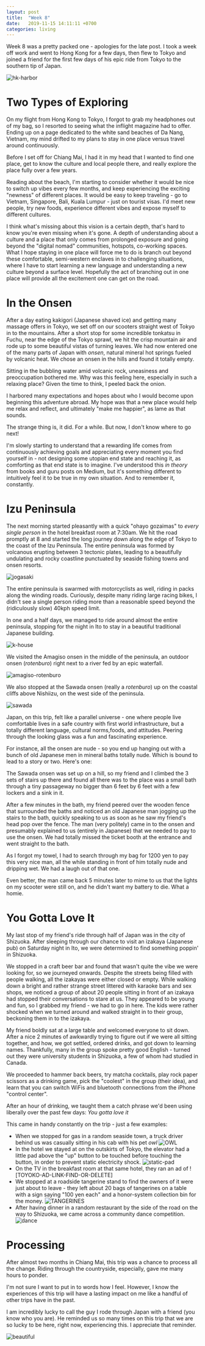 ```yaml
---
layout: post
title:  "Week 8"
date:   2019-11-15 14:11:11 +0700
categories: living
---
```

Week 8 was a pretty packed one - apologies for the late post. I took a week off work and went to Hong Kong for a few days, then flew to Tokyo and joined a friend for the first few days of his epic ride from Tokyo to the southern tip of Japan. 

![hk-harbor](https://raw.githubusercontent.com/initialcondition/initialcondition.github.io/master/_site/assets/images/hk-harbor.jpg)

Two Types of Exploring
======
On my flight from Hong Kong to Tokyo, I forgot to grab my headphones out of my bag, so I resorted to seeing what the inflight magazine had to offer. Ending up on a page dedicated to the white sand beaches of Da Nang, Vietnam, my mind drifted to my plans to stay in one place versus travel around continuously. 

Before I set off for Chiang Mai, I had it in my head that I wanted to find one place, get to know the culture and local people there, and really explore the place fully over a few years. 

Reading about the beach, I'm starting to consider whether it would be nice to switch up vibes every few months, and keep experiencing the exciting "newness" of different places. It would be easy to keep traveling - go to Vietnam, Singapore, Bali, Kuala Lumpur - just on tourist visas. I'd meet new people, try new foods, experience different vibes and expose myself to different cultures. 

I think what's missing about this vision is a certain depth, that's hard to know you're even missing when it's gone. A depth of understanding about a culture and a place that only comes from prolonged exposure and going beyond the "digital nomad" communities, hotspots, co-working spaces. What I hope staying in one place will force me to do is branch out beyond these comfortable, semi-western enclaves in to challenging situations, where I have to start learning a new language and understanding a new culture beyond a surface level. Hopefully the act of branching out in one place will provide all the excitement one can get on the road. 

In the Onsen
======
After a day eating kakigori (Japanese shaved ice) and getting many massage offers in Tokyo, we set off on our scooters straight west of Tokyo in to the mountains. After a short stop for some incredible tonkatsu in Fuchu, near the edge of the Tokyo sprawl, we hit the crisp mountain air and rode up to some beautiful vistas of turning leaves. We had now entered one of the many parts of Japan with _onsen_, natural mineral hot springs fueled by volcanic heat. We chose an onsen in the hills and found it totally empty. 

Sitting in the bubbling water amid volcanic rock, uneasiness and preoccupation bothered me. Why was this feeling here, especially in such a relaxing place? Given the time to think, I peeled back the onion. 

I harbored many expectations and hopes about who I would become upon beginning this adventure abroad. My hope was that a new place would help me relax and reflect, and ultimately "make me happier", as lame as that sounds. 

The strange thing is, it did. For a while. But now, I don't know where to go next!

I'm slowly starting to understand that a rewarding life comes from continuously achieving goals and appreciating every moment you find yourself in - not designing some utopian end state and reaching it, as comforting as that end state is to imagine. I've understood this _in theory_ from books and guru posts on Medium, but it's something different to intuitively feel it to be true in my own situation. And to remember it, constantly. 

Izu Peninsula
======
The next morning started pleasantly with a quick "ohayo gozaimas" to _every single person_ in the hotel breakfast room at 7:30am. We hit the road promptly at 8 and started the long journey down along the edge of Tokyo to the coast of the Izu Peninsula. The entire peninsula was formed by volcanous erupting between 3 tectonic plates, leading to a beautifully undulating and rocky coastline punctuated by seaside fishing towns and onsen resorts. 

![jogasaki](https://raw.githubusercontent.com/initialcondition/initialcondition.github.io/master/_site/assets/images/jogasaki.jpg)

The entire peninsula is swarmed with motorcyclists as well, riding in packs along the winding roads. Curiously, despite many riding large racing bikes, I didn't see a single person riding more than a reasonable speed beyond the (ridiculously slow) 40kph speed limit. 

In one and a half days, we managed to ride around almost the entire peninsula, stopping for the night in Ito to stay in a beautiful traditional Japanese building. 

![k-house](https://raw.githubusercontent.com/initialcondition/initialcondition.github.io/master/_site/assets/images/k-house.jpg)

We visited the Amagiso onsen in the middle of the peninsula, an outdoor onsen (*rotenburo*) right next to a river fed by an epic waterfall. 

![amagiso-rotenburo](https://dimg04.c-ctrip.com/images/220p0u000000jbd6l826B_R_1136_750_R5_D.jpg)

We also stopped at the Sawada onsen (really a *rotenburo*) up on the coastal cliffs above Nishiizu, on the west side of the peninsula. 

![sawada](https://izuseinan.com/wp-content/uploads/2018/07/sawada_02.jpg)

Japan, on this trip, felt like a parallel universe - one where people live comfortable lives in a safe country with first world infrastructure, but a totally different language, cultural norms,foods, and attitudes. Peering through the looking glass was a fun and fascinating experience. 

For instance, all the onsen are nude - so you end up hanging out with a bunch of old Japanese men in mineral baths totally nude. Which is bound to lead to a story or two. Here's one:

The Sawada onsen was set up on a hill, so my friend and I climbed the 3 sets of stairs up there and found all there was to the place was a small bath through a tiny passageway no bigger than 6 feet by 6 feet with a few lockers and a sink in it. 

After a few minutes in the bath, my friend peered over the wooden fence that surrounded the baths and noticed an old Japanese man jogging up the stairs to the bath, quickly speaking to us as soon as he saw my friend's head pop over the fence. The man (very politely) came in to the onsen and presumably explained to us (entirely in Japanese) that we needed to pay to use the onsen. We had totally missed the ticket booth at the entrance and went straight to the bath. 

As I forgot my towel, I had to search through my bag for 1200 yen to pay this very nice man, all the while standing in front of him totally nude and dripping wet. We had a laugh out of that one. 

Even better, the man came back 5 minutes later to mime to us that the lights on my scooter were still on, and he didn't want my battery to die. What a homie. 

You Gotta Love It
======
My last stop of my friend's ride through half of Japan was in the city of Shizuoka. After sleeping through our chance to visit an izakaya (Japanese pub) on Saturday night in Ito, we were determined to find something poppin' in Shizuoka. 

We stopped in a craft beer bar and found that wasn't quite the vibe we were looking for, so we journeyed onwards. Despite the streets being filled with people walking, all the izakayas were either closed or empty. While walking down a bright and rather strange street littered with karaoke bars and sex shops, we noticed a group of about 20 people sitting in front of an izakaya had stopped their conversations to stare at us. They appeared to be young and fun, so I grabbed my friend - we had to go in here. The kids were rather shocked when we turned around and walked straight in to their group, beckoning them in to the izakaya. 

My friend boldly sat at a large table and welcomed everyone to sit down. After a nice 2 minutes of awkwardly trying to figure out if we were all sitting together, and how, we got settled, ordered drinks, and got down to learning names. Thankfully, many in the group spoke pretty good English - turned out they were university students in Shizuoka, a few of whom had studied in Canada. 

We proceeded to hammer back beers, try matcha cocktails, play rock paper scissors as a drinking game, pick the "coolest" in the group (their idea), and learn that you can switch WiFis and bluetooth connections from the iPhone "control center". 

After an hour of drinking, we taught them a catch phrase we'd been using liberally over the past few days: *You gotta love it*

This came in handy constantly on the trip - just a few examples:
- When we stopped for gas in a random seaside town, a truck driver behind us was casually sitting in his cab with his pet *owl*
![OWL](https://raw.githubusercontent.com/initialcondition/initialcondition.github.io/master/_site/assets/images/owl.jpg)
- In the hotel we stayed at on the outskirts of Tokyo, the elevator had a little pad above the "up" button to be touched before touching the button, in order to prevent static electricity shock. ![static-pad](https://raw.githubusercontent.com/initialcondition/initialcondition.github.io/master/_site/assets/images/static.jpg)
- On the TV in the breakfast room at that same hotel, they ran an ad of 
![TOYOKO-AD-LINK-FIND-OR-DELETE]
- We stopped at a roadside tangerine stand to find the owners of it were just about to leave - they left about 20 bags of tangerines on a table with a sign saying "100 yen each" and a honor-system collection bin for the money. 
![TANGERINES](https://raw.githubusercontent.com/initialcondition/initialcondition.github.io/master/_site/assets/images/tangerines.jpg)
- After having dinner in a random restaurant by the side of the road on the way to Shizuoka, we came across a community dance competition.
![dance](https://raw.githubusercontent.com/initialcondition/initialcondition.github.io/master/_site/assets/images/dance.jpg)

Processing
======
After almost two months in Chiang Mai, this trip was a chance to process all the change. Riding through the countryside, especially, gave me many hours to ponder. 

I'm not sure I want to put in to words how I feel. However, I know the experiences of this trip will have a lasting impact on me like a handful of other trips have in the past. 

I am incredibly lucky to call the guy I rode through Japan with a friend (you know who you are). He reminded us so many times on this trip that we are so lucky to be here, right now, experiencing this. I appreciate that reminder.

![beautiful](https://raw.githubusercontent.com/initialcondition/initialcondition.github.io/master/_site/assets/images/beautiful.jpg)